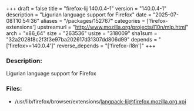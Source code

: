 +++
draft = false
title = "firefox-lij 140.0.4-1"
version = "140.0.4-1"
description = "Ligurian language support for Firefox"
date = "2025-07-08T10:54:36"
aliases = "/packages/152767"
categories = ['firefox-extensions']
upstreamurl = "http://www.mozilla.org/projects/l10n/mlp.html"
arch = "x86_64"
size = "263536"
usize = "318009"
sha1sum = "32a2028f8c2f3f3e97ba202617d31307dd806d99"
depends = "['firefox>=140.0.4']"
reverse_depends = "['firefox-i18n']"
+++
### Description: 
Ligurian language support for Firefox

### Files: 
* /usr/lib/firefox/browser/extensions/langpack-lij@firefox.mozilla.org.xpi
